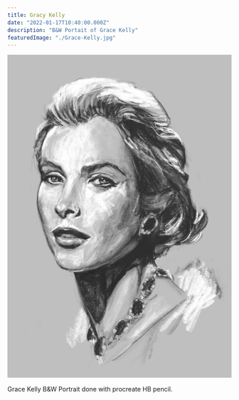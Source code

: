 ```yaml
---
title: Gracy Kelly
date: "2022-01-17T10:40:00.000Z"
description: "B&W Portait of Grace Kelly"
featuredImage: "./Grace-Kelly.jpg"
---
```


![Grace Kelly](./Grace-Kelly.jpg)

Grace Kelly B&W Portrait done with procreate HB pencil.
